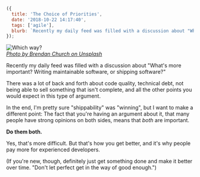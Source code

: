 ```js
({
  title: 'The Choice of Priorities',
  date: '2018-10-22 14:17:40',
  tags: ['agile'],
  blurb: `Recently my daily feed was filled with a discussion about "What's more important?  Writing maintainable software, or shipping software?"`,
});
```

<div class="article-image">
  <img src="/img/choice-of-priorities/brendan-church-182747-unsplash.jpg" title="Which way?" />
  <div class="article-image-sub">
    <cite>
      <a href="https://unsplash.com/@bdchu614?utm_medium=referral&utm_campaign=photographer-credit&utm_content=creditBadge">Photo by Brendan Church on Unsplash</a>
    </cite>
  </div>
</div>

Recently my daily feed was filled with a discussion about "What's more important? Writing maintainable software, or shipping software?"

<!-- more -->

There was a lot of back and forth about code quality, technical debt, not being able to sell something that isn't complete, and all the other points you would expect in this type of argument.

In the end, I'm pretty sure "shippability" was "winning", but I want to make a different point: The fact that you're having an argument about it, that many people have strong opinions on both sides, means that _both_ are important.

**Do them both.**

Yes, that's more difficult. But that's how you get better, and it's why people pay more for experienced developers.

(If you're new, though, definitely just get something done and make it better over time. "Don't let perfect get in the way of good enough.")
